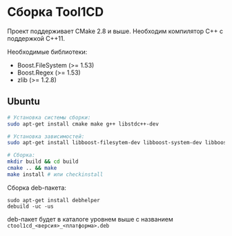 # Сборка Tool1CD

Проект поддерживает CMake 2.8 и выше. Необходим компилятор C++ с поддержкой C++11.

Необходимые библиотеки:
  * Boost.FileSystem (>= 1.53)
  * Boost.Regex (>= 1.53)
  * zlib (>= 1.2.8)

## Ubuntu

```sh
# Установка системы сборки:
sudo apt-get install cmake make g++ libstdc++-dev

# Установка зависимостей:
sudo apt-get install libboost-filesytem-dev libboost-system-dev libboost-regex-dev zlib1g-dev

# Сборка:
mkdir build && cd build
cmake .. && make
make install # или checkinstall
```

Сборка deb-пакета:
```
sudo apt-get install debhelper
debuild -uc -us
```

deb-пакет будет в каталоге уровнем выше с названием `ctool1cd_<версия>_<платформа>.deb`